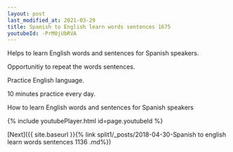 ```yaml
---
layout: post
last_modified_at: 2021-03-29
title: Spanish to English learn words sentences 1675 
youtubeId: -PrM0jUbRVA
---
```

 
 
Helps to learn English words and sentences for Spanish speakers.

Opportunitiy to repeat the words sentences. 

Practice English language. 
 
10 minutes practice every day. 
 
How to learn English words and sentences for Spanish speakers 
 
{% include youtubePlayer.html id=page.youtubeId %}
 
 
[Next]({{ site.baseurl }}{% link  split1/_posts/2018-04-30-Spanish to english learn words sentences 1136 .md%})
 
